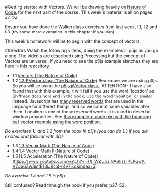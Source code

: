 #Getting started with Vectors.
We will be drawing heavily on [Nature of Code.](http://natureofcode.com/) for the next part of the course. This week's material is all on pages 27-52.

Ensure you have done the Walker class exercises from last week. I.1, I.2 and I.3 (try some more examples in this chapter if you can)

This week's homework will be to begin with the concept of vectors.

##Vectors
Watch the following videos, doing the examples in p5js as you go along. The video's are described using Processing but the concept of Vectors are universal.
If you need to see the p5js example sketches they are here in [this repository.](https://github.com/shiffman/The-Nature-of-Code-Examples-p5.js/tree/master/chp01_vectors)

* 1.1 [Vectors (The Nature of Code)](https://vimeo.com/58734251)
* 1.2 [1.2 PVector class (The Nature of Code)](https://www.youtube.com/watch?v=7nTLzLf7jUg) Remember we are using p5js. So you will be using the [p5js pVector class.](http://p5js.org/reference/#/p5.Vector). ATTENTION - I have also found that with this example, it will fail if you use the word 'location' as Shiffman does here and in the book. Use the word 'position' or similar instead. Javascript has [many reserved words](http://www.w3schools.com/js/js_reserved.asp) that are used in the language for different things, and so we cannot name variables after them. Location is one of these reserved words -it is used to describe window propoerties. See [this example in code pen with the bouncing ball vector example using the word position.](http://codepen.io/tega/pen/zrQXOo?editors=0010)



*Do exercises 1.1 and 1.2 from the book in p5js (you can do 1.3 if you are excited and familiar with 3D)*

* 1.3 [1.3 Vector Math (The Nature of Code)](https://www.youtube.com/watch?v=s6b1_3bNCxk)
* 1.4 [1.4 Vector Math II (Nature of Code)](https://www.youtube.com/watch?v=uHusbFmq-4I)
* 1.5 [1.5 Acceleration (The Nature of Code)] (https://www.youtube.com/watch?v=TQ_WZU5s_VA&list=PLRqwX-V7Uu6ZwSmtE13iJBcoI-r4y7iEc&index=5)

*Do exercise 1.4 and 1.5 in p5js.*

Still confused? Read through the book if you prefer, p27-52.

